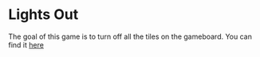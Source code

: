 # Lights Out

The goal of this game is to turn off all the tiles on the gameboard.
You can find it [here](https://ally-petitt.github.io/lights-out)
